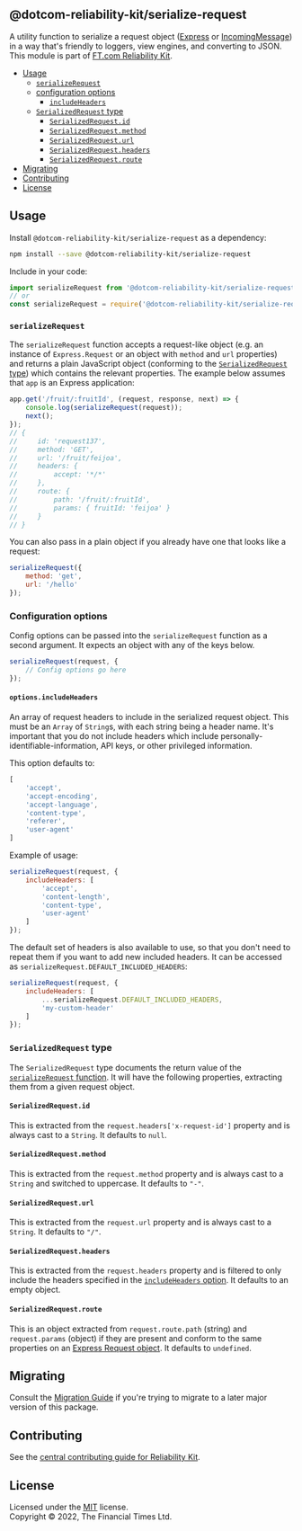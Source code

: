 
## @dotcom-reliability-kit/serialize-request

A utility function to serialize a request object ([Express](https://expressjs.com/en/4x/api.html#req) or [IncomingMessage](https://nodejs.org/api/http.html#class-httpincomingmessage)) in a way that's friendly to loggers, view engines, and converting to JSON. This module is part of [FT.com Reliability Kit](https://github.com/Financial-Times/dotcom-reliability-kit#readme).

  * [Usage](#usage)
    * [`serializeRequest`](#serializerequest)
    * [configuration options](#configuration-options)
      * [`includeHeaders`](#optionsincludeheaders)
    * [`SerializedRequest` type](#serializedrequest-type)
      * [`SerializedRequest.id`](#serializedrequestid)
      * [`SerializedRequest.method`](#serializedrequestmethod)
      * [`SerializedRequest.url`](#serializedrequesturl)
      * [`SerializedRequest.headers`](#serializedrequestheaders)
      * [`SerializedRequest.route`](#serializedrequestroute)
  * [Migrating](#migrating)
  * [Contributing](#contributing)
  * [License](#license)


## Usage

Install `@dotcom-reliability-kit/serialize-request` as a dependency:

```bash
npm install --save @dotcom-reliability-kit/serialize-request
```

Include in your code:

```js
import serializeRequest from '@dotcom-reliability-kit/serialize-request';
// or
const serializeRequest = require('@dotcom-reliability-kit/serialize-request');
```

### `serializeRequest`

The `serializeRequest` function accepts a request-like object (e.g. an instance of `Express.Request` or an object with `method` and `url` properties) and returns a plain JavaScript object (conforming to the [`SerializedRequest` type](#serializedrequest-type)) which contains the relevant properties. The example below assumes that `app` is an Express application:

```js
app.get('/fruit/:fruitId', (request, response, next) => {
	console.log(serializeRequest(request));
	next();
});
// {
//     id: 'request137',
//     method: 'GET',
//     url: '/fruit/feijoa',
//     headers: {
//         accept: '*/*'
//     },
//     route: {
//         path: '/fruit/:fruitId',
//         params: { fruitId: 'feijoa' }
//     }
// }
```

You can also pass in a plain object if you already have one that looks like a request:

```js
serializeRequest({
	method: 'get',
    url: '/hello'
});
```

### Configuration options

Config options can be passed into the `serializeRequest` function as a second argument. It expects an object with any of the keys below.

```js
serializeRequest(request, {
    // Config options go here
});
```

#### `options.includeHeaders`

An array of request headers to include in the serialized request object. This must be an `Array` of `String`s, with each string being a header name. It's important that you do not include headers which include personally-identifiable-information, API keys, or other privileged information.

This option defaults to:
```js
[
    'accept',
    'accept-encoding',
    'accept-language',
    'content-type',
    'referer',
    'user-agent'
]
```

Example of usage:
```js
serializeRequest(request, {
    includeHeaders: [
        'accept',
        'content-length',
        'content-type',
        'user-agent'
    ]
});
```

The default set of headers is also available to use, so that you don't need to repeat them if you want to add new included headers. It can be accessed as `serializeRequest.DEFAULT_INCLUDED_HEADERS`:

```js
serializeRequest(request, {
    includeHeaders: [
        ...serializeRequest.DEFAULT_INCLUDED_HEADERS,
        'my-custom-header'
    ]
});
```


### `SerializedRequest` type

The `SerializedRequest` type documents the return value of the [`serializeRequest` function](#serializerequest). It will have the following properties, extracting them from a given request object.

#### `SerializedRequest.id`

This is extracted from the `request.headers['x-request-id']` property and is always cast to a `String`. It defaults to `null`.

#### `SerializedRequest.method`

This is extracted from the `request.method` property and is always cast to a `String` and switched to uppercase. It defaults to `"-"`.

#### `SerializedRequest.url`

This is extracted from the `request.url` property and is always cast to a `String`. It defaults to `"/"`.

#### `SerializedRequest.headers`

This is extracted from the `request.headers` property and is filtered to only include the headers specified in the [`includeHeaders` option](#optionsincludeheaders). It defaults to an empty object.

#### `SerializedRequest.route`

This is an object extracted from `request.route.path` (string) and `request.params` (object) if they are present and conform to the same properties on an [Express Request object](https://expressjs.com/en/4x/api.html#req). It defaults to `undefined`.


## Migrating

Consult the [Migration Guide](./docs/migration.md) if you're trying to migrate to a later major version of this package.


## Contributing

See the [central contributing guide for Reliability Kit](https://github.com/Financial-Times/dotcom-reliability-kit/blob/main/docs/contributing.md).


## License

Licensed under the [MIT](https://github.com/Financial-Times/dotcom-reliability-kit/blob/main/LICENSE) license.<br/>
Copyright &copy; 2022, The Financial Times Ltd.
